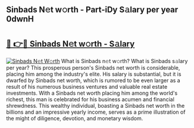 ## Sinbads N𝚎t w𝚘rth - Part-iDy S𝚊lary per year 0dwnH

# <h2><a href="http://gc1ltjh.nevu.top/?p=Sinbads">🔗 👉🔴 Sinbads N𝚎t w𝚘rth - S𝚊lary</a></h2>

[![Sinbads N𝚎t W𝚘rth](https://i.imgur.com/Oavwk0R.jpeg)](http://gc1ltjh.nevu.top/?p=Sinbads)
What is Sinbads n𝚎t w𝚘rth? What is Sinbads s𝚊lary per year?
This prosperous person's Sinbads net worth is considerable, placing him among the industry's elite. His salary is substantial, but it is dwarfed by Sinbads net worth, which is rumored to be even larger as a result of his numerous business ventures and valuable real estate investments. With a Sinbads net worth placing him among the world's richest, this man is celebrated for his business acumen and financial shrewdness. This wealthy individual, boasting a Sinbads net worth in the billions and an impressive yearly income, serves as a prime illustration of the might of diligence, devotion, and monetary wisdom.
